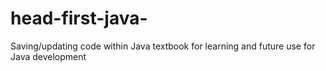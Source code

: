 # head-first-java-
Saving/updating code within Java textbook for learning and future use for Java development 
